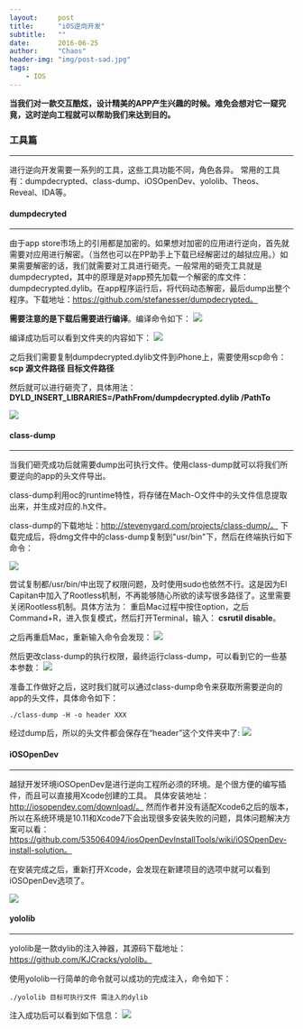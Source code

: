 ```yaml
---
layout:     post
title:      "iOS逆向开发"
subtitle:   ""
date:       2016-06-25
author:     "Chaos"
header-img: "img/post-sad.jpg"
tags:
    - IOS
---
```

**当我们对一款交互酷炫，设计精美的APP产生兴趣的时候。难免会想对它一窥究竟，这时逆向工程就可以帮助我们来达到目的。**

### 工具篇
*****

进行逆向开发需要一系列的工具，这些工具功能不同，角色各异。
常用的工具有：dumpdecrypted、class-dump、iOSOpenDev、yololib、Theos、Reveal、IDA等。

#### dumpdecryted
*****

由于app store市场上的引用都是加密的。如果想对加密的应用进行逆向，首先就需要对应用进行解密。（当然也可以在PP助手上下载已经解密过的越狱应用。）如果需要解密的话，我们就需要对工具进行砸壳。一般常用的砸壳工具就是dumpdecrypted，其中的原理是对app预先加载一个解密的库文件：dumpdecrypted.dylib。在app程序运行后，将代码动态解密，最后dump出整个程序。下载地址：https://github.com/stefanesser/dumpdecrypted。

**需要注意的是下载后需要进行编译**。编译命令如下：
![](http://7xl1kp.com1.z0.glb.clouddn.com/973AC5ED-942D-45EB-89C3-7166DCF64271.png)

编译成功后可以看到文件夹的内容如下：
![](http://7xl1kp.com1.z0.glb.clouddn.com/59ABAE8A-1A43-4939-B320-81989DCE1AE0.png)

之后我们需要复制dumpdecrypted.dylib文件到iPhone上，需要使用scp命令：
**scp 源文件路径 目标文件路径**

然后就可以进行砸壳了，具体用法：
**DYLD_INSERT_LIBRARIES=/PathFrom/dumpdecrypted.dylib /PathTo**

![](http://upload-images.jianshu.io/upload_images/691288-29352a27fd1d0bb1.png?imageMogr2/auto-orient/strip%7CimageView2/2/w/1240)


#### class-dump
*****

当我们砸壳成功后就需要dump出可执行文件。使用class-dump就可以将我们所要逆向的app的头文件导出。

class-dump利用oc的runtime特性，将存储在Mach-O文件中的头文件信息提取出来，并生成对应的.h文件。

class-dump的下载地址：http://stevenygard.com/projects/class-dump/。
下载完成后，将dmg文件中的class-dump复制到"usr/bin"下，然后在终端执行如下命令：

![](http://7xl1kp.com1.z0.glb.clouddn.com/333.png)

尝试复制都/usr/bin/中出现了权限问题，及时使用sudo也依然不行。这是因为El Capitan中加入了Rootless机制，不再能够随心所欲的读写很多路径了。这里需要关闭Rootless机制。具体方法为：
重启Mac过程中按住option，之后Command+R，进入恢复模式，然后打开Terminal，输入：
**csrutil disable**。

之后再重启Mac，重新输入命令会发现：
![](http://7xl1kp.com1.z0.glb.clouddn.com/444.png)

然后更改class-dump的执行权限，最终运行class-dump，可以看到它的一些基本参数：
![](http://7xl1kp.com1.z0.glb.clouddn.com/555.png)

准备工作做好之后，这时我们就可以通过class-dump命令来获取所需要逆向的app的头文件，具体命令如下：

```
./class-dump -H -o header XXX

```

经过dump后，所以的头文件都会保存在“header”这个文件夹中了:
![](http://7xl1kp.com1.z0.glb.clouddn.com/777.png)

#### iOSOpenDev
*****

越狱开发环境iOSOpenDev是进行逆向工程所必须的环境。是个很方便的编写插件，而且可以直接用Xcode创建的工具。
具体安装地址：http://iosopendev.com/download/。
然而作者并没有适配Xcode6之后的版本，所以在系统环境是10.11和Xcode7下会出现很多安装失败的问题，具体问题解决方案可以看：https://github.com/535064094/iosOpenDevInstallTools/wiki/iOSOpenDev-install-solution。

在安装完成之后，重新打开Xcode，会发现在新建项目的选项中就可以看到iOSOpenDev选项了。

![](http://upload-images.jianshu.io/upload_images/691288-ccbcb59d4e6eea3a.png?imageMogr2/auto-orient/strip%7CimageView2/2/w/1240)


#### yololib
*****

yololib是一款dylib的注入神器，其源码下载地址：https://github.com/KJCracks/yololib。

使用yololib一行简单的命令就可以成功的完成注入，命令如下：

```
./yololib 目标可执行文件 需注入的dylib

```

注入成功后可以看到如下信息：
![](http://upload-images.jianshu.io/upload_images/691288-7319139328678dd9.png?imageMogr2/auto-orient/strip%7CimageView2/2/w/1240)


































